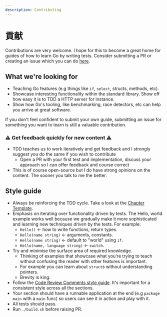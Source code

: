 ```yaml
---
description: Contributing
---
```


# 貢献

Contributions are very welcome. I hope for this to become a great home for guides of how to learn Go by writing tests. Consider submitting a PR or creating an issue which you can do [here](https://github.com/quii/learn-go-with-tests/issues).

## What we're looking for

* Teaching Go features \(e.g things like `if`, `select`, structs, methods, etc\).
* Showcase interesting functionality within the standard library. Show off how easy it is to TDD a HTTP server for instance.
* Show how Go's tooling, like benchmarking, race detectors, etc can help you arrive at great software.

If you don't feel confident to submit your own guide, submitting an issue for something you want to learn is still a valuable contribution.

### ⚠️ Get feedback quickly for new content ⚠️

* TDD teaches us to work iteratively and get feedback and I strongly suggest you do the same if you wish to contribute
  * Open a PR with your first test and implementation, discuss your approach so I can offer feedback and course correct
* This is of course open-source but I do have strong opinions on the content. The sooner you talk to me the better.

## Style guide

* Always be reinforcing the TDD cycle. Take a look at the [Chapter Template]().
* Emphasis on iterating over functionality driven by tests. The Hello, world example works well because we gradually make it more sophisticated and learning new techniques _driven_ by the tests. For example:
  * `Hello()` &lt;- how to write functions, return types.
  * `Hello(name string)` &lt;- arguments, constants.
  * `Hello(name string)` &lt;- default to "world" using `if`.
  * `Hello(name, language string)` &lt;- `switch`.
* Try and minimise the surface area of required knowledge.
  * Thinking of examples that showcase what you're trying to teach without confusing the reader with other features is important.
  * For example you can learn about `struct`s without understanding pointers.
  * Brevity is king.
* Follow the [Code Review Comments style guide](https://github.com/golang/go/wiki/CodeReviewComments). It's important for a consistent style across all the sections.
* Your section should have a runnable application at the end \(e.g `package main` with a `main` func\) so users can see it in action and play with it.
* All tests should pass.
* Run `./build.sh` before raising PR.

